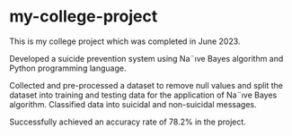 # my-college-project
This is my college project which was completed in June 2023.

Developed a suicide prevention system using Na¨ıve Bayes algorithm and Python programming language.

Collected and pre-processed a dataset to remove null values and split the dataset into training and testing data for the application of Na¨ıve Bayes algorithm. Classified data into suicidal and non-suicidal messages.

Successfully achieved an accuracy rate of 78.2% in the project.
